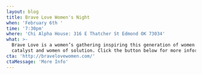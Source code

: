 ```yaml
---
layout: blog
title: Brave Love Women's Night
when: 'February 6th '
time: '7:30pm'
where: 'Chi Alpha House: 316 E Thatcher St Edmond OK 73034'
what: >-
  Brave Love is a women’s gathering inspiring this generation of women to be
  catalyst and women of solution. Click the button below for more information.
cta: 'http://bravelovewomen.com/'
ctaMessage: 'More Info'
---
```

